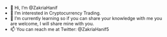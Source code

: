 - 👋 Hi, I’m @ZakriaHanif
- 👀 I’m interested in Cryptocurrency Trading.
- 🌱 I’m currently learning so if you can share your knowledge with me you are welcome, I will share mine with you.
- 📫 You can reach me at Twitter: @ZakriaHanif5

<!---
ZakriaHanif/ZakriaHanif is a ✨ special ✨ repository because its `README.md` (this file) appears on your GitHub profile.
You can click the Preview link to take a look at your changes.
--->

